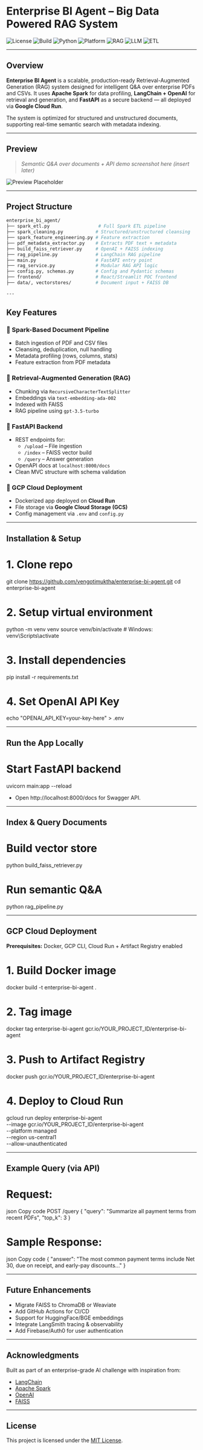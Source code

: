 # Enterprise BI Agent – Big Data Powered RAG System

![License](https://img.shields.io/badge/license-MIT-blue)
![Build](https://img.shields.io/badge/build-passing-brightgreen)
![Python](https://img.shields.io/badge/python-3.11-blue)
![Platform](https://img.shields.io/badge/platform-GCP-lightgrey)
![RAG](https://img.shields.io/badge/RAG-LangChain-blue?logo=langchain)
![LLM](https://img.shields.io/badge/LLM-OpenAI-informational?logo=openai)
![ETL](https://img.shields.io/badge/Data%20Pipeline-Spark-orange?logo=apachespark)

---

##  Overview

**Enterprise BI Agent** is a scalable, production-ready Retrieval-Augmented Generation (RAG) system designed for intelligent Q&A over enterprise PDFs and CSVs. It uses **Apache Spark** for data profiling, **LangChain + OpenAI** for retrieval and generation, and **FastAPI** as a secure backend — all deployed via **Google Cloud Run**.

The system is optimized for structured and unstructured documents, supporting real-time semantic search with metadata indexing.

---

## Preview

> _Semantic Q&A over documents + API demo screenshot here (insert later)_

<!-- Replace with actual image when ready -->
![Preview Placeholder](https://github.com/vengotimuktha/enterprise-bi-agent/blob/main/docs/demo-placeholder.png)

---

##  Project Structure

```bash
enterprise_bi_agent/
├── spark_etl.py                  # Full Spark ETL pipeline
├── spark_cleaning.py            # Structured/unstructured cleansing
├── spark_feature_engineering.py # Feature extraction
├── pdf_metadata_extractor.py    # Extracts PDF text + metadata
├── build_faiss_retriever.py     # OpenAI + FAISS indexing
├── rag_pipeline.py              # LangChain RAG pipeline
├── main.py                      # FastAPI entry point
├── rag_service.py               # Modular RAG API logic
├── config.py, schemas.py        # Config and Pydantic schemas
├── frontend/                    # React/Streamlit POC frontend
├── data/, vectorstores/         # Document input + FAISS DB

---
```
##  Key Features

### 🔹 Spark-Based Document Pipeline

- Batch ingestion of PDF and CSV files  
- Cleansing, deduplication, null handling  
- Metadata profiling (rows, columns, stats)  
- Feature extraction from PDF metadata  

### 🔹 Retrieval-Augmented Generation (RAG)

- Chunking via `RecursiveCharacterTextSplitter`  
- Embeddings via `text-embedding-ada-002`  
- Indexed with FAISS  
- RAG pipeline using `gpt-3.5-turbo`  

### 🔹 FastAPI Backend

- REST endpoints for:
  - `/upload` – File ingestion  
  - `/index` – FAISS vector build  
  - `/query` – Answer generation  
- OpenAPI docs at `localhost:8000/docs`  
- Clean MVC structure with schema validation  

### 🔹 GCP Cloud Deployment

- Dockerized app deployed on **Cloud Run**  
- File storage via **Google Cloud Storage (GCS)**  
- Config management via `.env` and `config.py`  

---

## Installation & Setup

# 1. Clone repo
git clone https://github.com/vengotimuktha/enterprise-bi-agent.git
cd enterprise-bi-agent

# 2. Setup virtual environment
python -m venv venv
source venv/bin/activate     # Windows: venv\Scripts\activate

# 3. Install dependencies
pip install -r requirements.txt

# 4. Set OpenAI API Key
echo "OPENAI_API_KEY=your-key-here" > .env

---

## Run the App Locally

# Start FastAPI backend
uvicorn main:app --reload
- Open http://localhost:8000/docs for Swagger API.

---

##  Index & Query Documents
 
# Build vector store
python build_faiss_retriever.py

# Run semantic Q&A
python rag_pipeline.py

---

##  GCP Cloud Deployment

**Prerequisites:** Docker, GCP CLI, Cloud Run + Artifact Registry enabled


# 1. Build Docker image
docker build -t enterprise-bi-agent .

# 2. Tag image
docker tag enterprise-bi-agent gcr.io/YOUR_PROJECT_ID/enterprise-bi-agent

# 3. Push to Artifact Registry
docker push gcr.io/YOUR_PROJECT_ID/enterprise-bi-agent

# 4. Deploy to Cloud Run
gcloud run deploy enterprise-bi-agent \
  --image gcr.io/YOUR_PROJECT_ID/enterprise-bi-agent \
  --platform managed \
  --region us-central1 \
  --allow-unauthenticated

---

##  Example Query (via API)

# Request:

json
Copy code
POST /query
{
  "query": "Summarize all payment terms from recent PDFs",
  "top_k": 3
}

# Sample Response:

json
Copy code
{
  "answer": "The most common payment terms include Net 30, due on receipt, and early-pay discounts..."
}

---

##  Future Enhancements

-  Migrate FAISS to ChromaDB or Weaviate  
-  Add GitHub Actions for CI/CD  
-  Support for HuggingFace/BGE embeddings  
-  Integrate LangSmith tracing & observability  
-  Add Firebase/Auth0 for user authentication  

---

##  Acknowledgments

Built as part of an enterprise-grade AI challenge with inspiration from:

- [LangChain](https://github.com/langchain-ai/langchain)  
- [Apache Spark](https://spark.apache.org/)  
- [OpenAI](https://platform.openai.com/)  
- [FAISS](https://github.com/facebookresearch/faiss)  

---

##  License

This project is licensed under the [MIT License](LICENSE).

